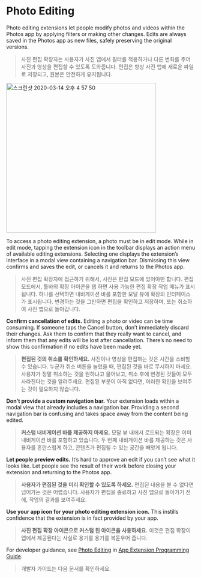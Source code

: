 # Photo Editing
Photo editing extensions let people modify photos and videos within the Photos app by applying filters or making other changes. Edits are always saved in the Photos app as new files, safely preserving the original versions.

> 사진 편집 확장자는 사용자가 사진 앱에서 필터를 적용하거나 다른 변화를 주어 사진과 영상을 편집할 수 있도록 도와줍니다. 편집은 항상 사진 앱에 새로운 파일로 저장되고, 원본은 안전하게 유지됩니다.

<img width="399" alt="스크린샷 2020-03-14 오후 4 57 50" src="https://user-images.githubusercontent.com/40762111/76677716-0ad06f80-6615-11ea-97e0-517d2fc47596.png">

To access a photo editing extension, a photo must be in edit mode. While in edit mode, tapping the extension icon in the toolbar displays an action menu of available editing extensions. Selecting one displays the extension’s interface in a modal view containing a navigation bar. Dismissing this view confirms and saves the edit, or cancels it and returns to the Photos app.

> 사진 편집 확장자에 접근하기 위해서, 사진은 편집 모드에 있어야만 합니다. 편집 모드에서, 툴바의 확장 아이콘을 탭 하면 사용 가능한 편집 확장 작업 메뉴가 표시됩니다. 하나를 선택하면 내비게이션 바를 포함한 모달 뷰에 확장의 인터페이스가 표시됩니다. 변경하는 것을 그만하면 편집을 확인하고 저장하며, 또는 취소하여 사진 앱으로 돌아갑니다.



**Confirm cancellation of edits.** Editing a photo or video can be time consuming. If someone taps the Cancel button, don’t immediately discard their changes. Ask them to confirm that they really want to cancel, and inform them that any edits will be lost after cancellation. There’s no need to show this confirmation if no edits have been made yet.

> **편집된 것의 취소를 확인하세요.** 사진이나 영상을 편집하는 것은 시간을 소비할 수 있습니다. 누군가 취소 버튼을 눌렀을 때, 편집된 것을 바로 무시하지 마세요. 사용자가 정말 취소하는 것을 원하냐고 물어보고, 취소 후에 변경된 것들이 모두 사라진다는 것을 알려주세요. 편집된 부분이 아직 없다면, 이러한 확인을 보여주는 것이 필요하지 않습니다.



**Don’t provide a custom navigation bar.** Your extension loads within a modal view that already includes a navigation bar. Providing a second navigation bar is confusing and takes space away from the content being edited.

> **커스텀 내비게이션 바를 제공하지 마세요.** 모달 뷰 내에서 로드되는 확장은 이미 내비게이션 바를 포함하고 있습니다. 두 번째 내비게이션 바를 제공하는 것은 사용자를 혼란스럽게 하고, 콘텐츠가 편집될 수 있는 공간을 빼앗게 됩니다.



**Let people preview edits.** It’s hard to approve an edit if you can’t see what it looks like. Let people see the result of their work before closing your extension and returning to the Photos app.

> **사용자가 편집된 것을 미리 확인할 수 있도록 하세요.** 편집된 내용을 볼 수 없다면 넘어가는 것은 어렵습니다. 사용자가 편집을 종료하고 사진 앱으로 돌아가기 전에, 작업의 결과를 보여주세요.



**Use your app icon for your photo editing extension icon.** This instills confidence that the extension is in fact provided by your app.

> **사진 편집 확장 아이콘으로 커스텀 된 아이콘을 사용하세요.** 이것은 편집 확장이 앱에서 제공된다는 사실로 용기를 용기를 북돋우어 줍니다.



For developer guidance, see [Photo Editing](https://developer.apple.com/library/content/documentation/General/Conceptual/ExtensibilityPG/Photos.html) in [App Extension Programming Guide](https://developer.apple.com/library/content/documentation/General/Conceptual/ExtensibilityPG/index.html).

> 개발자 가이드는 다음 문서를 확인하세요.